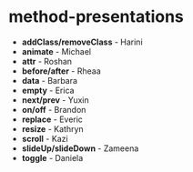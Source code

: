 # method-presentations

<ul>
  <li><strong>addClass/removeClass</strong> - Harini</li>
  <li><strong>animate</strong> - Michael</li>
  <li><strong>attr</strong> - Roshan</li>
  <li><strong>before/after</strong> - Rheaa</li>
  <li><strong>data</strong> - Barbara</li>
  <li><strong>empty</strong> - Erica</li>
  <li><strong>next/prev</strong> - Yuxin</li>
  <li><strong>on/off</strong> - Brandon</li>
  <li><strong>replace</strong> - Everic</li>
  <li><strong>resize</strong> - Kathryn</li>
  <li><strong>scroll</strong> - Kazi</li>
  <li><strong>slideUp/slideDown</strong> - Zameena</li>
  <li><strong>toggle</strong> - Daniela</li>
  <!-- <li>submit</li> -->
</ul>